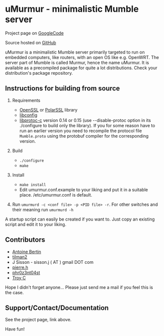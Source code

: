 uMurmur - minimalistic Mumble server
====================================
Project page on [GoogleCode](http://code.google.com/p/umurmur/)

Source hosted on [GitHub](https://github.com/fatbob313/umurmur)

uMurmur is a minimalistic Mumble server primarily targeted to run on embedded computers, like routers, with an open OS like e.g. OpenWRT. The server part of Mumble is called Murmur, hence the name uMurmur. It is available as a precompiled package for quite a lot distributions. Check your distribution's package repository.

Instructions for building from source
-------------------------------------
1. Requirements
	* [OpenSSL](http://www.openssl.org/) or [PolarSSL](http://polarssl.org/) library
	* [libconfig](http://www.hyperrealm.com/libconfig/)
	* [libprotoc-c](http://code.google.com/p/protobuf-c/) version 0.14 or 0.15 (use --disable-protoc option in its ./configure to build only the library). If you for some reason have to run an earlier version you need to recompile the protocol file `Mumble.proto` using the protobuf compiler for the corresponding version.

2. Build
	* `./configure`
	* `make`

3. Install
	* `make install`
	* Edit umurmur.conf.example to your liking and put it in a suitable place. /etc/umurmur.conf is default.

4. Run `umurmurd -c <conf file> -p <PID file> -r`. For other switches and their meaning run `umurmurd -h`

A startup script can easily be created if you want to. Just copy an existing script and edit it to your liking.

Contributors
------------
* [Antoine Bertin](https://github.com/Diaoul)
* [tilman2](http://code.google.com/u/@UhZTSlBWAxNMWgU%3D/)
* J Sisson - sisson.j ( AT ) gmail DOT com
* [pierre.h](http://code.google.com/u/@VBRUQ1ZTAhNEXwJ9/)
* [phr0z3nt04st](https://github.com/phr0z3nt04st)
* [Troy C](https://github.com/troxor)

Hope I didn't forget anyone... Please just send me a mail if you feel this is the case.

Support/Contact/Documentation
-----------------------------
See the project page, link above.

Have fun!
